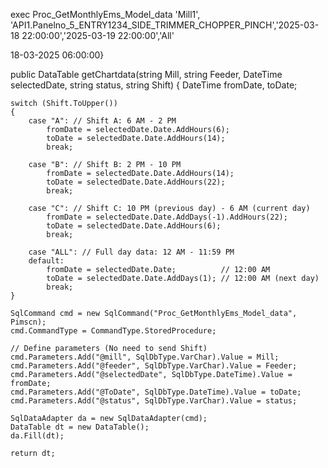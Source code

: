   exec Proc_GetMonthlyEms_Model_data 'Mill1', 'API1.Panelno_5_ENTRY1234_SIDE_TRIMMER_CHOPPER_PINCH','2025-03-18 22:00:00','2025-03-19 22:00:00','All'

  18-03-2025 06:00:00}

  public DataTable getChartdata(string Mill, string Feeder, DateTime selectedDate, string status, string Shift)
{
    DateTime fromDate, toDate;

    switch (Shift.ToUpper())
    {
        case "A": // Shift A: 6 AM - 2 PM
            fromDate = selectedDate.Date.AddHours(6);
            toDate = selectedDate.Date.AddHours(14);
            break;

        case "B": // Shift B: 2 PM - 10 PM
            fromDate = selectedDate.Date.AddHours(14);
            toDate = selectedDate.Date.AddHours(22);
            break;

        case "C": // Shift C: 10 PM (previous day) - 6 AM (current day)
            fromDate = selectedDate.Date.AddDays(-1).AddHours(22);
            toDate = selectedDate.Date.AddHours(6);
            break;

        case "ALL": // Full day data: 12 AM - 11:59 PM
        default:
            fromDate = selectedDate.Date;          // 12:00 AM
            toDate = selectedDate.Date.AddDays(1); // 12:00 AM (next day)
            break;
    }

    SqlCommand cmd = new SqlCommand("Proc_GetMonthlyEms_Model_data", Pimscn);
    cmd.CommandType = CommandType.StoredProcedure;

    // Define parameters (No need to send Shift)
    cmd.Parameters.Add("@mill", SqlDbType.VarChar).Value = Mill;
    cmd.Parameters.Add("@feeder", SqlDbType.VarChar).Value = Feeder;
    cmd.Parameters.Add("@selectedDate", SqlDbType.DateTime).Value = fromDate;
    cmd.Parameters.Add("@ToDate", SqlDbType.DateTime).Value = toDate;
    cmd.Parameters.Add("@status", SqlDbType.VarChar).Value = status;

    SqlDataAdapter da = new SqlDataAdapter(cmd);
    DataTable dt = new DataTable();
    da.Fill(dt);

    return dt;
